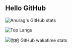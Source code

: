 ## Hello GitHub

![Anurag's GitHub stats](https://github-readme-stats.vercel.app/api?username=2876225417&show_icons=true&theme=radical)

![Top Langs](https://github-readme-stats.vercel.app/api/top-langs/?username=2876225417&layout=compact&theme=dark)

![你的 GitHub wakatime stats](https://github-readme-stats.vercel.app/api/wakatime?username=ppQwQqq)




